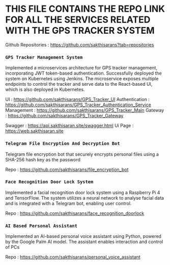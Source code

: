 #   THIS FILE CONTAINS THE REPO LINK FOR ALL THE SERVICES RELATED WITH THE GPS TRACKER SYSTEM

Github Repositories  : https://github.com/sakthisarans?tab=repositories

### `GPS Tracker Management System`

Implemented a microservices architecture for GPS tracker management, incorporating JWT token-based authentication. Successfully deployed the system on Kubernetes using Jenkins. The microservice exposes multiple endpoints to control the tracker and serve data to the React-based UI, which is also deployed in Kubernetes.

UI              : https://github.com/sakthisarans/GPS_Tracker_UI
Authentication  : https://github.com/sakthisarans/GPS_Tracker_Authentication_Service
Management      : https://github.com/sakthisarans/GPS_Tracker_Main
Gateway         : https://github.com/sakthisarans/GPS_Tracker_Gateway

Swagger         : https://api.sakthisaran.site/swagger.html
Ui Page         : https://web.sakthisaran.site

### `Telegram File Encryption And Decryption Bot`

Telegram file encryption bot that securely encrypts personal files using a SHA-256 hash key as the password

Repo  : https://github.com/sakthisarans/file_encryption_bot

### `Face Recognition Door Lock System`

Implemented a facial recognition door lock system using a Raspberry Pi 4 and TensorFlow. The system utilizes a neural network to analyse facial data and is integrated with a Telegram bot, enabling user control.

Repo  : https://github.com/sakthisarans/face_recognition_doorlock

### `AI Based Personal Assistant`

Implemented an AI-based personal voice assistant using Python, powered by the Google Palm AI model. The assistant enables interaction and control of PCs

Repo  : https://github.com/sakthisarans/personal_voice_assistant















